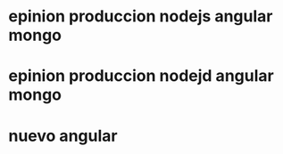 # epinion produccion nodejs angular mongo
# epinion produccion nodejd angular mongo
# nuevo angular
